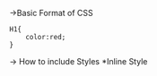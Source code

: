 ->Basic Format of CSS

    H1{
        color:red;
    }

-> How to include Styles
*Inline Style

<h1 style="color:red> Akash Soni </h1>  


*Linking HTML with CSS File

    <link rel="stylesheet" href="style.css">


#Box Model-
1-height
2-width
3-border-border-width , border-style , border-color . 
*border sides- border left , bordr right , border top , border bottom .
*border-radius- for curve  